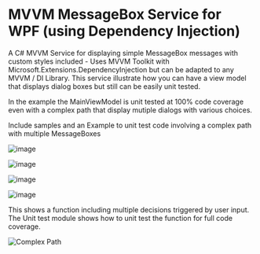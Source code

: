 # MVVM MessageBox Service for WPF (using Dependency Injection)
A C# MVVM Service for displaying simple MessageBox messages with custom styles included - 
Uses MVVM Toolkit with Microsoft.Extensions.DependencyInjection but can be adapted to any MVVM / DI Library.
This service illustrate how you can have a view model that displays dialog boxes but still can be easily unit tested.

In the example the MainViewModel is unit tested at 100% code coverage even with a complex path that display mutiple dialogs with various choices.

Include samples and an Example to unit test code involving a complex path with multiple MessageBoxes

![image](https://user-images.githubusercontent.com/2603287/160229368-ef56548c-b44d-453b-9a7e-9d2dff79dc5e.png)

![image](https://user-images.githubusercontent.com/2603287/160229385-f2cc2f08-2724-432c-85e1-48e430503f73.png)

![image](https://user-images.githubusercontent.com/2603287/160229399-8c15e03b-4cab-4e7e-ac66-69333f773490.png)

![image](https://user-images.githubusercontent.com/2603287/160229418-fa5083a9-979e-4df9-9399-172b241c9665.png)

This shows a function including multiple  decisions triggered by user input.
The Unit test module shows how to unit test the function for full code coverage.

![Complex Path](https://github.com/pierre01/MessageBox/blob/development/MessageBoxPathToTest.jpg)
